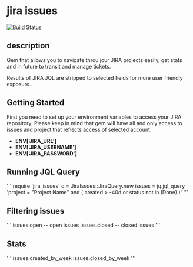 jira issues
===========

[![Build Status](https://travis-ci.org/filipjakubowski/jira_issues.svg?branch=master)](https://travis-ci.org/filipjakubowski/jira_issues)

## description

Gem that allows you to navigate throu jour JIRA projects easily, get stats and in future to transit and manage tickets. 

Results of JIRA JQL are stripped to selected fields for more user friendly exposure. 

## Getting Started

First you need to set up your environment variables to access your JIRA repository. 
Please keep in mind that gem will have all and only access to issues and project that reflects access of selected account. 

- **ENV['JIRA_URL']**
- **ENV['JIRA_USERNAME']**
- **ENV['JIRA_PASSWORD']**  

## Running JQL Query

'''
require 'jira_issues'
q = JiraIssues::JiraQuery.new
issues = jq.jql_query 'project = "Project Name" and ( created > -40d or status not in (Done) )'
'''

## Filtering issues
'''
issues.open -- open issues
issues.closed -- closed issues
'''

## Stats
'''
issues.created_by_week
issues.closed_by_week
'''
